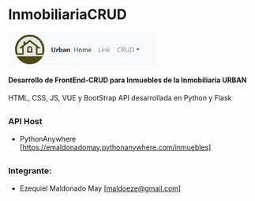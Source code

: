 # InmobiliariaCRUD
<img src="https://github.com/EMaldonadoMay/InmobiliariaCRUD/blob/main/img/encabezado.png" width=300>

#### Desarrollo de FrontEnd-CRUD para Inmuebles de la Inmobiliaria URBAN
HTML, CSS, JS, VUE y BootStrap
API desarrollada en Python y Flask
##
### API Host
* PythonAnywhere [https://emaldonadomay.pythonanywhere.com/inmuebles]
##
### Integrante:
* Ezequiel Maldonado May [maldoeze@gmail.com]
##
